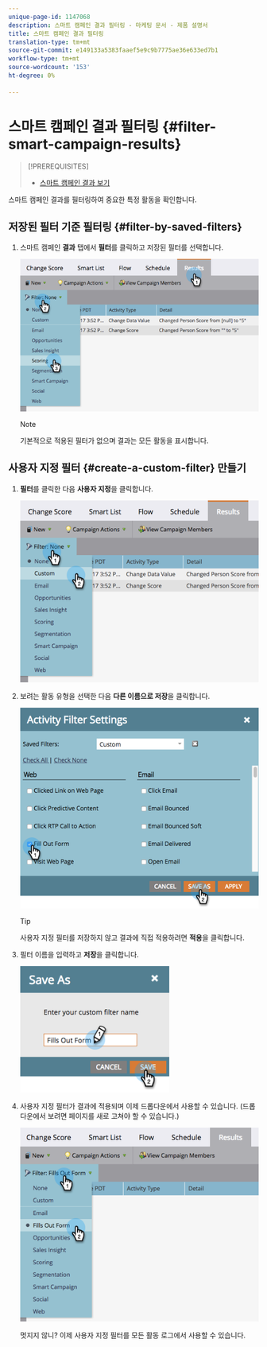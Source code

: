 ```yaml
---
unique-page-id: 1147068
description: 스마트 캠페인 결과 필터링 - 마케팅 문서 - 제품 설명서
title: 스마트 캠페인 결과 필터링
translation-type: tm+mt
source-git-commit: e149133a5383faaef5e9c9b7775ae36e633ed7b1
workflow-type: tm+mt
source-wordcount: '153'
ht-degree: 0%

---
```



# 스마트 캠페인 결과 필터링 {#filter-smart-campaign-results}

>[!PREREQUISITES]
>
>* [스마트 캠페인 결과 보기](view-smart-campaign-results.md)

>



스마트 캠페인 결과를 필터링하여 중요한 특정 활동을 확인합니다.

## 저장된 필터 기준 필터링 {#filter-by-saved-filters}

1. 스마트 캠페인 **결과** 탭에서 **필터**&#x200B;를 클릭하고 저장된 필터를 선택합니다.

   ![](assets/resultsfilter-hands.png)

   >[!NOTE]
   >
   >기본적으로 적용된 필터가 없으며 결과는 모든 활동을 표시합니다.

## 사용자 지정 필터 {#create-a-custom-filter} 만들기

1. **필터**&#x200B;를 클릭한 다음 **사용자 지정**&#x200B;을 클릭합니다.

   ![](assets/filterscustom-hands.png)

1. 보려는 활동 유형을 선택한 다음 **다른 이름으로 저장**&#x200B;을 클릭합니다.

   ![](assets/activityfiltersettings-hands.png)

   >[!TIP]
   >
   >사용자 지정 필터를 저장하지 않고 결과에 직접 적용하려면 **적용**&#x200B;을 클릭합니다.

1. 필터 이름을 입력하고 **저장**&#x200B;을 클릭합니다.

   ![](assets/saveasfilter-hands.png)

1. 사용자 지정 필터가 결과에 적용되며 이제 드롭다운에서 사용할 수 있습니다. (드롭다운에서 보려면 페이지를 새로 고쳐야 할 수 있습니다.)

   ![](assets/customfilter-hands.png)

   멋지지 않니? 이제 사용자 지정 필터를 모든 활동 로그에서 사용할 수 있습니다.

